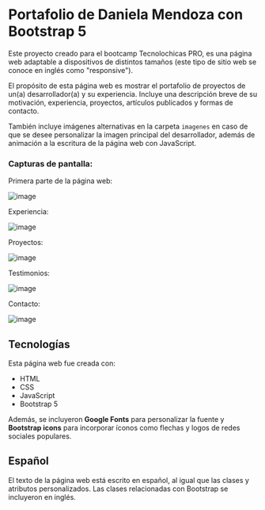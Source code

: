 # Portafolio de Daniela Mendoza con Bootstrap 5

Este proyecto creado para el bootcamp Tecnolochicas PRO, es una página web adaptable a dispositivos de distintos tamaños (este tipo de sitio web se conoce en inglés como "responsive"). 

El propósito de esta página web es mostrar el portafolio de proyectos de un(a) desarrollador(a) y su experiencia. Incluye una descripción breve de su motivación, experiencia, proyectos, artículos publicados y formas de contacto. 

También incluye imágenes alternativas en la carpeta `imagenes` en caso de que se desee personalizar la imagen principal del desarrollador, además de animación a la escritura de la página web con JavaScript.

### Capturas de pantalla:

Primera parte de la página web:

![image](https://github.com/DanielaMendozaG/PortafolioFinal/assets/140553990/374ccc25-bcd0-450f-83e7-10a0050acc38)


Experiencia:

![image](https://github.com/DanielaMendozaG/PortafolioFinal/assets/140553990/284ee88f-1419-40a1-821c-c2d597d4620c)


Proyectos:

![image](https://github.com/DanielaMendozaG/PortafolioFinal/assets/140553990/eeb81761-18e6-4bf2-8792-a58ce166ec53)

Testimonios:

![image](https://github.com/DanielaMendozaG/PortafolioFinal/assets/140553990/73cf9e91-ceb1-4f47-af5c-d3285ff9b7f7)


Contacto:

![image](https://github.com/DanielaMendozaG/PortafolioFinal/assets/140553990/ff4b3e45-54ac-4e7d-88a4-aa253674ee76)

## Tecnologías

Esta página web fue creada con:

* HTML
* CSS
* JavaScript 
* Bootstrap 5

Además, se incluyeron **Google Fonts** para personalizar la fuente y **Bootstrap icons** para incorporar íconos como flechas y logos de redes sociales populares. 

## Español

El texto de la página web está escrito en español, al igual que las clases y atributos personalizados. Las clases relacionadas con Bootstrap se incluyeron en inglés.




